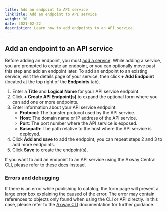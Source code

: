 ```yaml
---
title: Add an endpoint to API service
linkTitle: Add an endpoint to API service
weight: 30
date: 2021-02-22
description: Learn how to add endpoints to an API service.
---
```


## Add an endpoint to an API service

Before adding an endpoint, you must [add a service](/docs/central/env_gw_mgmt/add_api_service).  While adding a service, you are prompted to create an endpoint, or you can optionally move past this step and add an endpoint later. To add an endpoint to an existing service, visit the details page of your service, then click **+ Add Endpoint** (located at the top right of the **Endpoints** tab).

1. Enter a **Title** and **Logical Name** for your API service endpoint.
2. Click **+ Create API Endpoint(s)** to expand the optional form where you can add one or more endpoints.
3. Enter information about your API service endpoint:
    * **Protocol**: The transfer protocol used by the API service.
    * **Host**: The domain name or IP address of the API service.
    * **Port**: The port number where the API service is exposed.
    * **Basepath**: The path relative to the host where the API service is deployed.
4. Click **Add and save** to add the endpoint, you can repeat steps 2 and 3 to add more endpoints.
5. Click **Save** to create the endpoint(s).

If you want to add an endpoint to an API service using the Axway Central CLI, please refer to these [docs](/docs/central/cli_central/cli_publish) instead.
  
### Errors and debugging

If there is an error while publishing to catalog, the form page will present a large error box explaining the caused of the error. The error may contain references to objects only found when using the CLI or API directly. In this case, please refer to the [Axway CLI](/docs/central/cli_central/cli_publish) documentation for further guidance.
